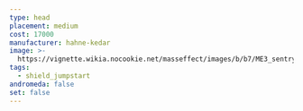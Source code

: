 ```yaml
---
type: head
placement: medium
cost: 17000
manufacturer: hahne-kedar
image: >-
  https://vignette.wikia.nocookie.net/masseffect/images/b/b7/ME3_sentry_interface.png/revision/latest/scale-to-width-down/115?cb=20120312190726
tags:
  - shield_jumpstart
andromeda: false
set: false
---
```

